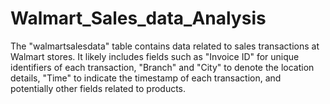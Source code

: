 # Walmart_Sales_data_Analysis
The "walmartsalesdata" table contains data related to sales transactions at Walmart stores. It likely includes fields such as "Invoice ID" for unique identifiers of each transaction, "Branch" and "City" to denote the location details, "Time" to indicate the timestamp of each transaction, and potentially other fields related to products.

